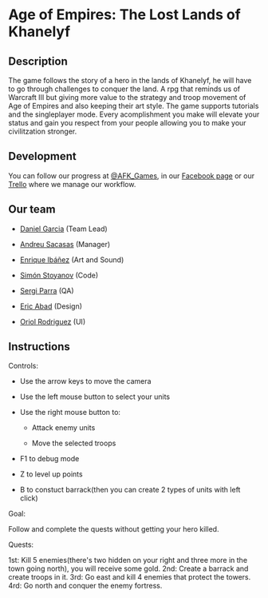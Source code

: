 ﻿# Age of Empires: The Lost Lands of Khanelyf
## Description
The game follows the story of a hero in the lands of Khanelyf, he will have to go through challenges to conquer the land. A rpg that reminds us of Warcraft III but giving more value to the strategy and troop movement of Age of Empires and also keeping their art style. The game supports tutorials and the singleplayer mode. Every acomplishment you make will elevate your status and gain you respect from your people allowing you to make your civilitzation stronger.

## Development
You can follow our progress at [@AFK_Games](https://twitter.com/AFK_Games), in our [Facebook page](https://www.facebook.com/AwayFromKeyboardGames/) or our [Trello](https://trello.com/b/SDxGXSx2/project-2) where we manage our workflow. 

## Our team
* [Daniel Garcia](https://github.com/viriato22)  (Team Lead)

* [Andreu Sacasas](https://github.com/Andreu997) (Manager)

* [Enrique Ibáñez](https://github.com/QuiqueUPC) (Art and Sound)

* [Simón Stoyanov](https://github.com/SimonStoyanov) (Code)

* [Sergi Parra](https://github.com/t3m1X) (QA)

* [Eric Abad](https://github.com/cireks) (Design)

* [Oriol Rodriguez](https://github.com/Eweer) (UI)

## Instructions

Controls:

* Use the arrow keys to move the camera

* Use the left mouse button to select your units

* Use the right mouse button to:

  * Attack enemy units
 
  * Move the selected troops

* F1 to debug mode

* Z to level up points

* B to constuct barrack(then you can create 2 types of units with left click)

Goal:

Follow and complete the quests without getting your hero killed. 


Quests:

1st: Kill 5 enemies(there's two hidden on your right and three more in the town going north), you will receive some gold.
2nd: Create a barrack and create troops in it.
3rd: Go east and kill 4 enemies that protect the towers.
4rd: Go north and conquer the enemy fortress.